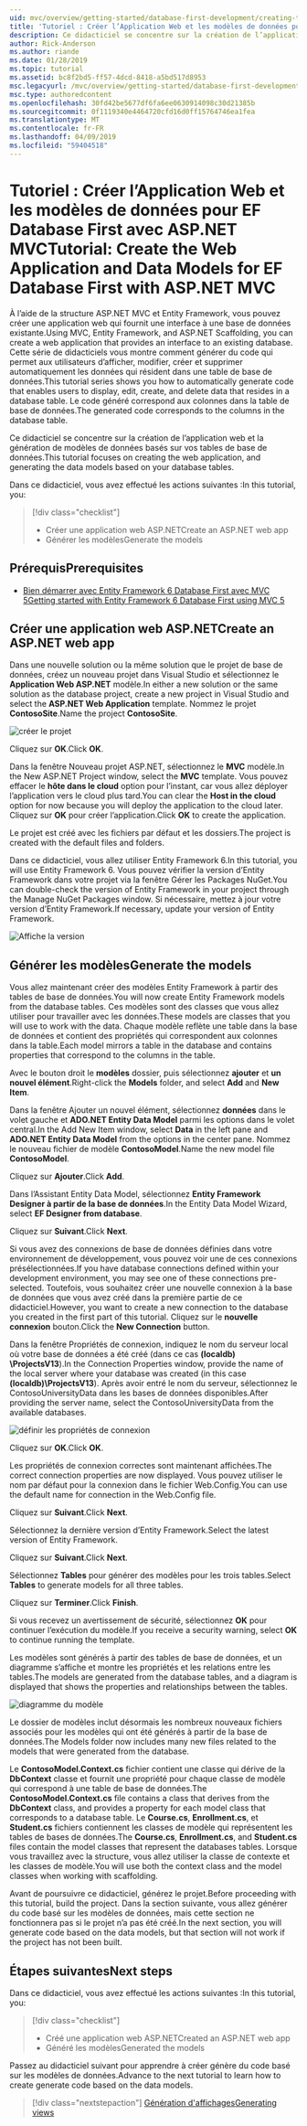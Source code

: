 ```yaml
---
uid: mvc/overview/getting-started/database-first-development/creating-the-web-application
title: 'Tutoriel : Créer l’Application Web et les modèles de données pour EF Database First avec ASP.NET MVC'
description: Ce didacticiel se concentre sur la création de l’application web et la génération de modèles de données basés sur vos tables de base de données.
author: Rick-Anderson
ms.author: riande
ms.date: 01/28/2019
ms.topic: tutorial
ms.assetid: bc8f2bd5-ff57-4dcd-8418-a5bd517d8953
msc.legacyurl: /mvc/overview/getting-started/database-first-development/creating-the-web-application
msc.type: authoredcontent
ms.openlocfilehash: 30fd42be5677df6fa6ee0630914098c30d21385b
ms.sourcegitcommit: 0f1119340e4464720cfd16d0ff15764746ea1fea
ms.translationtype: MT
ms.contentlocale: fr-FR
ms.lasthandoff: 04/09/2019
ms.locfileid: "59404518"
---
```

# <a name="tutorial-create-the-web-application-and-data-models-for-ef-database-first-with-aspnet-mvc"></a><span data-ttu-id="a5347-103">Tutoriel : Créer l’Application Web et les modèles de données pour EF Database First avec ASP.NET MVC</span><span class="sxs-lookup"><span data-stu-id="a5347-103">Tutorial: Create the Web Application and Data Models for EF Database First with ASP.NET MVC</span></span>

 <span data-ttu-id="a5347-104">À l’aide de la structure ASP.NET MVC et Entity Framework, vous pouvez créer une application web qui fournit une interface à une base de données existante.</span><span class="sxs-lookup"><span data-stu-id="a5347-104">Using MVC, Entity Framework, and ASP.NET Scaffolding, you can create a web application that provides an interface to an existing database.</span></span> <span data-ttu-id="a5347-105">Cette série de didacticiels vous montre comment générer du code qui permet aux utilisateurs d’afficher, modifier, créer et supprimer automatiquement les données qui résident dans une table de base de données.</span><span class="sxs-lookup"><span data-stu-id="a5347-105">This tutorial series shows you how to automatically generate code that enables users to display, edit, create, and delete data that resides in a database table.</span></span> <span data-ttu-id="a5347-106">Le code généré correspond aux colonnes dans la table de base de données.</span><span class="sxs-lookup"><span data-stu-id="a5347-106">The generated code corresponds to the columns in the database table.</span></span>

<span data-ttu-id="a5347-107">Ce didacticiel se concentre sur la création de l’application web et la génération de modèles de données basés sur vos tables de base de données.</span><span class="sxs-lookup"><span data-stu-id="a5347-107">This tutorial focuses on creating the web application, and generating the data models based on your database tables.</span></span>

<span data-ttu-id="a5347-108">Dans ce didacticiel, vous avez effectué les actions suivantes :</span><span class="sxs-lookup"><span data-stu-id="a5347-108">In this tutorial, you:</span></span>

> [!div class="checklist"]
> * <span data-ttu-id="a5347-109">Créer une application web ASP.NET</span><span class="sxs-lookup"><span data-stu-id="a5347-109">Create an ASP.NET web app</span></span>
> * <span data-ttu-id="a5347-110">Générer les modèles</span><span class="sxs-lookup"><span data-stu-id="a5347-110">Generate the models</span></span>

## <a name="prerequisites"></a><span data-ttu-id="a5347-111">Prérequis</span><span class="sxs-lookup"><span data-stu-id="a5347-111">Prerequisites</span></span>

* [<span data-ttu-id="a5347-112">Bien démarrer avec Entity Framework 6 Database First avec MVC 5</span><span class="sxs-lookup"><span data-stu-id="a5347-112">Getting started with Entity Framework 6 Database First using MVC 5</span></span>](setting-up-database.md)

## <a name="create-an-aspnet-web-app"></a><span data-ttu-id="a5347-113">Créer une application web ASP.NET</span><span class="sxs-lookup"><span data-stu-id="a5347-113">Create an ASP.NET web app</span></span>

<span data-ttu-id="a5347-114">Dans une nouvelle solution ou la même solution que le projet de base de données, créez un nouveau projet dans Visual Studio et sélectionnez le **Application Web ASP.NET** modèle.</span><span class="sxs-lookup"><span data-stu-id="a5347-114">In either a new solution or the same solution as the database project, create a new project in Visual Studio and select the **ASP.NET Web Application** template.</span></span> <span data-ttu-id="a5347-115">Nommez le projet **ContosoSite**.</span><span class="sxs-lookup"><span data-stu-id="a5347-115">Name the project **ContosoSite**.</span></span>

![créer le projet](creating-the-web-application/_static/image1.png)

<span data-ttu-id="a5347-117">Cliquez sur **OK**.</span><span class="sxs-lookup"><span data-stu-id="a5347-117">Click **OK**.</span></span>

<span data-ttu-id="a5347-118">Dans la fenêtre Nouveau projet ASP.NET, sélectionnez le **MVC** modèle.</span><span class="sxs-lookup"><span data-stu-id="a5347-118">In the New ASP.NET Project window, select the **MVC** template.</span></span> <span data-ttu-id="a5347-119">Vous pouvez effacer le **hôte dans le cloud** option pour l’instant, car vous allez déployer l’application vers le cloud plus tard.</span><span class="sxs-lookup"><span data-stu-id="a5347-119">You can clear the **Host in the cloud** option for now because you will deploy the application to the cloud later.</span></span> <span data-ttu-id="a5347-120">Cliquez sur **OK** pour créer l’application.</span><span class="sxs-lookup"><span data-stu-id="a5347-120">Click **OK** to create the application.</span></span>

<span data-ttu-id="a5347-121">Le projet est créé avec les fichiers par défaut et les dossiers.</span><span class="sxs-lookup"><span data-stu-id="a5347-121">The project is created with the default files and folders.</span></span>

<span data-ttu-id="a5347-122">Dans ce didacticiel, vous allez utiliser Entity Framework 6.</span><span class="sxs-lookup"><span data-stu-id="a5347-122">In this tutorial, you will use Entity Framework 6.</span></span> <span data-ttu-id="a5347-123">Vous pouvez vérifier la version d’Entity Framework dans votre projet via la fenêtre Gérer les Packages NuGet.</span><span class="sxs-lookup"><span data-stu-id="a5347-123">You can double-check the version of Entity Framework in your project through the Manage NuGet Packages window.</span></span> <span data-ttu-id="a5347-124">Si nécessaire, mettez à jour votre version d’Entity Framework.</span><span class="sxs-lookup"><span data-stu-id="a5347-124">If necessary, update your version of Entity Framework.</span></span>

![Affiche la version](creating-the-web-application/_static/image3.png)

## <a name="generate-the-models"></a><span data-ttu-id="a5347-126">Générer les modèles</span><span class="sxs-lookup"><span data-stu-id="a5347-126">Generate the models</span></span>

<span data-ttu-id="a5347-127">Vous allez maintenant créer des modèles Entity Framework à partir des tables de base de données.</span><span class="sxs-lookup"><span data-stu-id="a5347-127">You will now create Entity Framework models from the database tables.</span></span> <span data-ttu-id="a5347-128">Ces modèles sont des classes que vous allez utiliser pour travailler avec les données.</span><span class="sxs-lookup"><span data-stu-id="a5347-128">These models are classes that you will use to work with the data.</span></span> <span data-ttu-id="a5347-129">Chaque modèle reflète une table dans la base de données et contient des propriétés qui correspondent aux colonnes dans la table.</span><span class="sxs-lookup"><span data-stu-id="a5347-129">Each model mirrors a table in the database and contains properties that correspond to the columns in the table.</span></span>

<span data-ttu-id="a5347-130">Avec le bouton droit le **modèles** dossier, puis sélectionnez **ajouter** et **un nouvel élément**.</span><span class="sxs-lookup"><span data-stu-id="a5347-130">Right-click the **Models** folder, and select **Add** and **New Item**.</span></span>

<span data-ttu-id="a5347-131">Dans la fenêtre Ajouter un nouvel élément, sélectionnez **données** dans le volet gauche et **ADO.NET Entity Data Model** parmi les options dans le volet central.</span><span class="sxs-lookup"><span data-stu-id="a5347-131">In the Add New Item window, select **Data** in the left pane and **ADO.NET Entity Data Model** from the options in the center pane.</span></span> <span data-ttu-id="a5347-132">Nommez le nouveau fichier de modèle **ContosoModel**.</span><span class="sxs-lookup"><span data-stu-id="a5347-132">Name the new model file **ContosoModel**.</span></span>

<span data-ttu-id="a5347-133">Cliquez sur **Ajouter**.</span><span class="sxs-lookup"><span data-stu-id="a5347-133">Click **Add**.</span></span>

<span data-ttu-id="a5347-134">Dans l’Assistant Entity Data Model, sélectionnez **Entity Framework Designer à partir de la base de données**.</span><span class="sxs-lookup"><span data-stu-id="a5347-134">In the Entity Data Model Wizard, select **EF Designer from database**.</span></span>

<span data-ttu-id="a5347-135">Cliquez sur **Suivant**.</span><span class="sxs-lookup"><span data-stu-id="a5347-135">Click **Next**.</span></span>

<span data-ttu-id="a5347-136">Si vous avez des connexions de base de données définies dans votre environnement de développement, vous pouvez voir une de ces connexions présélectionnées.</span><span class="sxs-lookup"><span data-stu-id="a5347-136">If you have database connections defined within your development environment, you may see one of these connections pre-selected.</span></span> <span data-ttu-id="a5347-137">Toutefois, vous souhaitez créer une nouvelle connexion à la base de données que vous avez créé dans la première partie de ce didacticiel.</span><span class="sxs-lookup"><span data-stu-id="a5347-137">However, you want to create a new connection to the database you created in the first part of this tutorial.</span></span> <span data-ttu-id="a5347-138">Cliquez sur le **nouvelle connexion** bouton.</span><span class="sxs-lookup"><span data-stu-id="a5347-138">Click the **New Connection** button.</span></span>

<span data-ttu-id="a5347-139">Dans la fenêtre Propriétés de connexion, indiquez le nom du serveur local où votre base de données a été créé (dans ce cas **(localdb) \ProjectsV13**).</span><span class="sxs-lookup"><span data-stu-id="a5347-139">In the Connection Properties window, provide the name of the local server where your database was created (in this case **(localdb)\ProjectsV13**).</span></span> <span data-ttu-id="a5347-140">Après avoir entré le nom du serveur, sélectionnez le ContosoUniversityData dans les bases de données disponibles.</span><span class="sxs-lookup"><span data-stu-id="a5347-140">After providing the server name, select the ContosoUniversityData from the available databases.</span></span>

![définir les propriétés de connexion](creating-the-web-application/_static/image8.png)

<span data-ttu-id="a5347-142">Cliquez sur **OK**.</span><span class="sxs-lookup"><span data-stu-id="a5347-142">Click **OK**.</span></span>

<span data-ttu-id="a5347-143">Les propriétés de connexion correctes sont maintenant affichées.</span><span class="sxs-lookup"><span data-stu-id="a5347-143">The correct connection properties are now displayed.</span></span> <span data-ttu-id="a5347-144">Vous pouvez utiliser le nom par défaut pour la connexion dans le fichier Web.Config.</span><span class="sxs-lookup"><span data-stu-id="a5347-144">You can use the default name for connection in the Web.Config file.</span></span>

<span data-ttu-id="a5347-145">Cliquez sur **Suivant**.</span><span class="sxs-lookup"><span data-stu-id="a5347-145">Click **Next**.</span></span>

<span data-ttu-id="a5347-146">Sélectionnez la dernière version d’Entity Framework.</span><span class="sxs-lookup"><span data-stu-id="a5347-146">Select the latest version of Entity Framework.</span></span>

<span data-ttu-id="a5347-147">Cliquez sur **Suivant**.</span><span class="sxs-lookup"><span data-stu-id="a5347-147">Click **Next**.</span></span>

<span data-ttu-id="a5347-148">Sélectionnez **Tables** pour générer des modèles pour les trois tables.</span><span class="sxs-lookup"><span data-stu-id="a5347-148">Select **Tables** to generate models for all three tables.</span></span>

<span data-ttu-id="a5347-149">Cliquez sur **Terminer**.</span><span class="sxs-lookup"><span data-stu-id="a5347-149">Click **Finish**.</span></span>

<span data-ttu-id="a5347-150">Si vous recevez un avertissement de sécurité, sélectionnez **OK** pour continuer l’exécution du modèle.</span><span class="sxs-lookup"><span data-stu-id="a5347-150">If you receive a security warning, select **OK** to continue running the template.</span></span>

<span data-ttu-id="a5347-151">Les modèles sont générés à partir des tables de base de données, et un diagramme s’affiche et montre les propriétés et les relations entre les tables.</span><span class="sxs-lookup"><span data-stu-id="a5347-151">The models are generated from the database tables, and a diagram is displayed that shows the properties and relationships between the tables.</span></span>

![diagramme du modèle](creating-the-web-application/_static/image11.png)

<span data-ttu-id="a5347-153">Le dossier de modèles inclut désormais les nombreux nouveaux fichiers associés pour les modèles qui ont été générés à partir de la base de données.</span><span class="sxs-lookup"><span data-stu-id="a5347-153">The Models folder now includes many new files related to the models that were generated from the database.</span></span>

<span data-ttu-id="a5347-154">Le **ContosoModel.Context.cs** fichier contient une classe qui dérive de la **DbContext** classe et fournit une propriété pour chaque classe de modèle qui correspond à une table de base de données.</span><span class="sxs-lookup"><span data-stu-id="a5347-154">The **ContosoModel.Context.cs** file contains a class that derives from the **DbContext** class, and provides a property for each model class that corresponds to a database table.</span></span> <span data-ttu-id="a5347-155">Le **Course.cs**, **Enrollment.cs**, et **Student.cs** fichiers contiennent les classes de modèle qui représentent les tables de bases de données.</span><span class="sxs-lookup"><span data-stu-id="a5347-155">The **Course.cs**, **Enrollment.cs**, and **Student.cs** files contain the model classes that represent the databases tables.</span></span> <span data-ttu-id="a5347-156">Lorsque vous travaillez avec la structure, vous allez utiliser la classe de contexte et les classes de modèle.</span><span class="sxs-lookup"><span data-stu-id="a5347-156">You will use both the context class and the model classes when working with scaffolding.</span></span>

<span data-ttu-id="a5347-157">Avant de poursuivre ce didacticiel, générez le projet.</span><span class="sxs-lookup"><span data-stu-id="a5347-157">Before proceeding with this tutorial, build the project.</span></span> <span data-ttu-id="a5347-158">Dans la section suivante, vous allez générer du code basé sur les modèles de données, mais cette section ne fonctionnera pas si le projet n’a pas été créé.</span><span class="sxs-lookup"><span data-stu-id="a5347-158">In the next section, you will generate code based on the data models, but that section will not work if the project has not been built.</span></span>

## <a name="next-steps"></a><span data-ttu-id="a5347-159">Étapes suivantes</span><span class="sxs-lookup"><span data-stu-id="a5347-159">Next steps</span></span>

<span data-ttu-id="a5347-160">Dans ce didacticiel, vous avez effectué les actions suivantes :</span><span class="sxs-lookup"><span data-stu-id="a5347-160">In this tutorial, you:</span></span>

> [!div class="checklist"]
> * <span data-ttu-id="a5347-161">Créé une application web ASP.NET</span><span class="sxs-lookup"><span data-stu-id="a5347-161">Created an ASP.NET web app</span></span>
> * <span data-ttu-id="a5347-162">Généré les modèles</span><span class="sxs-lookup"><span data-stu-id="a5347-162">Generated the models</span></span>

<span data-ttu-id="a5347-163">Passez au didacticiel suivant pour apprendre à créer génère du code basé sur les modèles de données.</span><span class="sxs-lookup"><span data-stu-id="a5347-163">Advance to the next tutorial to learn how to create generate code based on the data models.</span></span>
> [!div class="nextstepaction"]
> [<span data-ttu-id="a5347-164">Génération d'affichages</span><span class="sxs-lookup"><span data-stu-id="a5347-164">Generating views</span></span>](generating-views.md)
